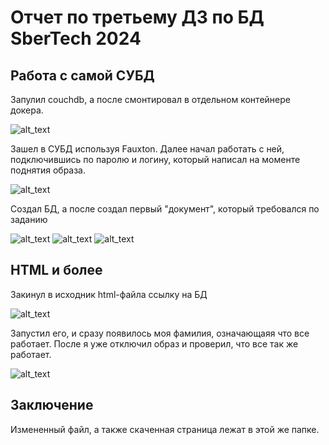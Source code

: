 # Отчет по третьему ДЗ по БД SberTech 2024

## Работа с самой СУБД

Запулил couchdb, а после смонтировал в отдельном контейнере докера. 

![alt_text](https://github.com/AndreyTkachik/db_sbertech_2024/blob/hw3/couch_pouch_db/pics/1.png)

Зашел в СУБД используя Fauxton. Далее начал работать с ней, подключившись по паролю и логину, который написал на моменте поднятия образа.  

![alt_text](https://github.com/AndreyTkachik/db_sbertech_2024/blob/hw3/couch_pouch_db/pics/2.png)

Создал БД, а после создал первый "документ", который требовался по заданию

![alt_text](https://github.com/AndreyTkachik/db_sbertech_2024/blob/hw3/couch_pouch_db/pics/3.png)
![alt_text](https://github.com/AndreyTkachik/db_sbertech_2024/blob/hw3/couch_pouch_db/pics/4.png)
![alt_text](https://github.com/AndreyTkachik/db_sbertech_2024/blob/hw3/couch_pouch_db/pics/5.png)

## HTML и более

Закинул в исходник html-файла ссылку на БД

![alt_text](https://github.com/AndreyTkachik/db_sbertech_2024/blob/hw3/couch_pouch_db/pics/6.png)

Запустил его, и сразу появилось моя фамилия, означающаяя что все работает. После я уже отключил образ и проверил, что все так же работает.

![alt_text](https://github.com/AndreyTkachik/db_sbertech_2024/blob/hw3/couch_pouch_db/pics/7.png)

## Заключение

Измененный файл, а также скаченная страница лежат в этой же папке.
